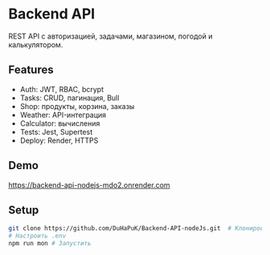 # Backend API

REST API с авторизацией, задачами, магазином, погодой и калькулятором.

## Features
- Auth: JWT, RBAC, bcrypt
- Tasks: CRUD, пагинация, Bull
- Shop: продукты, корзина, заказы
- Weather: API-интеграция
- Calculator: вычисления
- Tests: Jest, Supertest
- Deploy: Render, HTTPS

## Demo
https://backend-api-nodejs-mdo2.onrender.com

## Setup
```bash
git clone https://github.com/DuHaPuK/Backend-API-nodeJs.git  # Клонировать
# Настроить .env
npm run mon # Запустить
```
